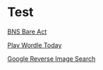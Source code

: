 # Test

[BNS Bare Act](https://www.bnsbareact.org/)

[Play Wordle Today](https://www.bnsbareact.org/blog/play-wordle-app-puzzle-answer-wordle-today)

[Google Reverse Image Search](https://www.bnsbareact.org/blog/google-reverse-image-search-tool-find-images-online)

 
